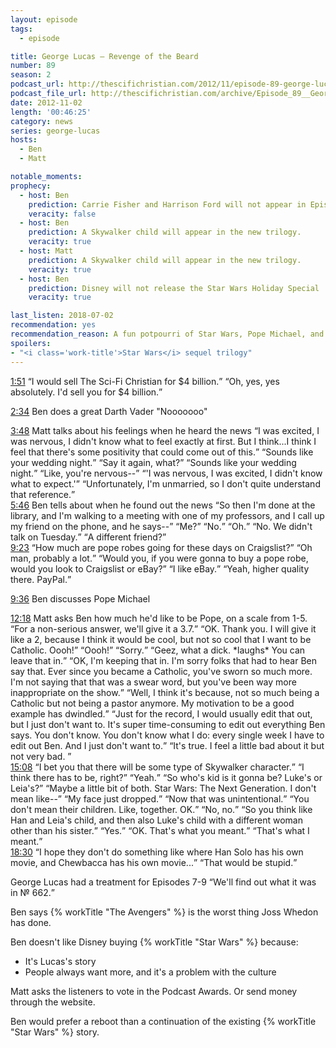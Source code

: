 ```yaml
---
layout: episode
tags:
  - episode

title: George Lucas – Revenge of the Beard
number: 89
season: 2
podcast_url: http://thescifichristian.com/2012/11/episode-89-george-lucas-revenge-of-the-beard/
podcast_file_url: http://thescifichristian.com/archive/Episode_89__George_Lucas_–_Revenge_o.mp3
date: 2012-11-02
length: '00:46:25'
category: news
series: george-lucas
hosts:
  - Ben
  - Matt

notable_moments:
prophecy:
  - host: Ben
    prediction: Carrie Fisher and Harrison Ford will not appear in Episodes VII-IX
    veracity: false
  - host: Ben
    prediction: A Skywalker child will appear in the new trilogy.
    veracity: true
  - host: Matt
    prediction: A Skywalker child will appear in the new trilogy.
    veracity: true
  - host: Ben
    prediction: Disney will not release the Star Wars Holiday Special
    veracity: true

last_listen: 2018-07-02
recommendation: yes
recommendation_reason: A fun potpourri of Star Wars, Pope Michael, and Disney-bashing.
spoilers: 
- "<i class='work-title'>Star Wars</i> sequel trilogy"
---
```

<div class="quote">
  <a class="timestamp tag is-medium is-rounded is-primary" href="http://thescifichristian.com/2012/11/episode-89-george-lucas-revenge-of-the-beard/#t=1:51">1:51</a>
  <span class="quote-context is-size-6"></span>
  <q class="matt">I would sell The Sci-Fi Christian for $4 billion.</q>
  <q class="ben">Oh, yes, yes absolutely. I'd sell you for $4 billion.</q>
</div>

<a class="timestamp tag is-medium is-rounded is-primary" href="http://thescifichristian.com/2012/11/episode-89-george-lucas-revenge-of-the-beard/#t=2:34">2:34</a> Ben does a great Darth Vader "Nooooooo"

<div class="quote">
  <a class="timestamp tag is-medium is-rounded is-primary" href="http://thescifichristian.com/2012/11/episode-89-george-lucas-revenge-of-the-beard/#t=3:48">3:48</a>
  <span class="quote-context is-size-6">Matt talks about his feelings when he heard the news</span>
  <q class="matt">I was excited, I was nervous, I didn't know what to feel exactly at first. But I think...I think I feel that there's some positivity that could come out of this.</q>
  <q class="ben">Sounds like your wedding night.</q>
  <q class="matt">Say it again, what?</q>
  <q class="ben">Sounds like your wedding night.</q>
  <q class="matt">Like, you're nervous--</q>
  <q class="ben">'I was nervous, I was excited, I didn't know what to expect.'</q>
  <q class="matt">Unfortunately, I'm unmarried, so I don't quite understand that reference.</q>
</div>

<div class="quote">
  <a class="timestamp tag is-medium is-rounded is-primary" href="http://thescifichristian.com/2012/11/episode-89-george-lucas-revenge-of-the-beard/#t=5:46">5:46</a>
  <span class="quote-context is-size-6">Ben tells about when he found out the news</span>
  <q class="ben">So then I'm done at the library, and I'm walking to a meeting with one of my professors, and I call up my friend on the phone, and he says--</q>
  <q class="matt">Me?</q>
  <q class="ben">No.</q>
  <q class="matt">Oh.</q>
  <q class="ben">No. We didn't talk on Tuesday.</q>
  <q class="matt">A different friend?</q>
</div>

<div class="quote">
  <a class="timestamp tag is-medium is-rounded is-primary" href="http://thescifichristian.com/2012/11/episode-89-george-lucas-revenge-of-the-beard/#t=9:23">9:23</a>
  <q class="matt">How much are pope robes going for these days on Craigslist?</q>
  <q class="ben">Oh man, probably a lot.</q>
  <q class="matt">Would you, if you were gonna to buy a pope robe, would you look to Craigslist or eBay?</q>
  <q class="ben">I like eBay.</q>
  <q class="matt">Yeah, higher quality there. PayPal.</q>
</div>

<a class="timestamp tag is-medium is-rounded is-primary" href="http://thescifichristian.com/2012/11/episode-89-george-lucas-revenge-of-the-beard/#t=9:36">9:36</a> Ben discusses Pope Michael

<div class="quote">
  <a class="timestamp tag is-medium is-rounded is-primary" href="http://thescifichristian.com/2012/11/episode-89-george-lucas-revenge-of-the-beard/#t=12:18">12:18</a>
  <span class="quote-context is-size-6">Matt asks Ben how much he'd like to be Pope, on a scale from 1-5.</span>
  <q class="ben">For a non-serious answer, we'll give it a 3.7.</q>
  <q class="matt">OK. Thank you. I will give it like a 2, because I think it would be cool, but not so cool that I want to be Catholic. Oooh!</q>
  <q class="ben">Oooh!</q>
  <q class="matt">Sorry.</q>
  <q class="ben">Geez, what a dick. *laughs* You can leave that in.</q>
  <q class="matt">OK, I'm keeping that in. I'm sorry folks that had to hear Ben say that. Ever since you became a Catholic, you've sworn so much more. I'm not saying that that was a swear word, but you've been way more inappropriate on the show.</q>
  <q class="ben">Well, I think it's because, not so much being a Catholic but not being a pastor anymore. My motivation to be a good example has dwindled.</q>
  <q class="matt">Just for the record, I would usually edit that out, but I just don't want to. It's super time-consuming to edit out everything Ben says. You don't know. You don't know what I do: every single week I have to edit out Ben. And I just don't want to.</q>
  <q class="ben">It's true. I feel a little bad about it but not very bad. </q>
</div>

<div class="quote">
  <a class="timestamp tag is-medium is-rounded is-primary" href="http://thescifichristian.com/2012/11/episode-89-george-lucas-revenge-of-the-beard/#t=15:08">15:08</a>
  <q class="ben">I bet you that there will be some type of Skywalker character.</q>
  <q class="matt">I think there has to be, right?</q>
  <q class="ben">Yeah.</q>
  <q class="matt">So who's kid is it gonna be? Luke's or Leia's?</q>
  <q class="ben">Maybe a little bit of both. Star Wars: The Next Generation. I don't mean like--</q>
  <q class="matt">My face just dropped.</q>
  <q class="ben">Now that was unintentional.</q>
  <q class="matt">You don't mean their children. Like, together. OK.</q>
  <q class="ben">No, no.</q>
  <q class="matt">So you think like Han and Leia's child, and then also Luke's child with a different woman other than his sister.</q>
  <q class="ben">Yes.</q>
  <q class="matt">OK. That's what you meant.</q>
  <q class="ben">That's what I meant.</q>
</div>

<div class="quote">
  <a class="timestamp tag is-medium is-rounded is-primary" href="http://thescifichristian.com/2012/11/episode-89-george-lucas-revenge-of-the-beard/#t=18:30">18:30</a>
  <q class="ben">I hope they don't do something like where Han Solo has his own movie, and Chewbacca has his own movie...</q>
  <q class="matt">That would be stupid.</q>
</div>

George Lucas had a treatment for Episodes 7-9 <q class="archivist inline">We'll find out what it was in № 662.</q>

Ben says {% workTitle "The Avengers" %} is the worst thing Joss Whedon has done.

Ben doesn't like Disney buying {% workTitle "Star Wars" %} because:
- It's Lucas's story
- People always want more, and it's a problem with the culture 

Matt asks the listeners to vote in the Podcast Awards. Or send money through the website.

Ben would prefer a reboot than a continuation of the existing {% workTitle "Star Wars" %} story. 